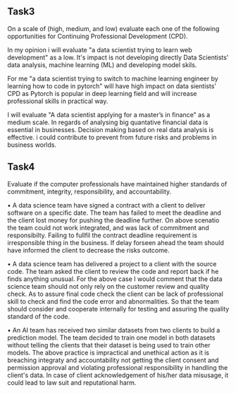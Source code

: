 ## **Task3**

On a scale of (high, medium, and low) evaluate each one of the following opportunities for Continuing Professional Development (CPD).

In my opinion i will evaluate "a data scientist trying to learn web development" as a low. It's impact is not developing directly Data Scientists' data analysis, machine learning (ML) and  developing model skils. 

For me	"a data scientist trying to switch to machine learning engineer by learning how to code in pytorch" will have high impact on data sientists' CPD as Pytorch is popular in deep learning field and will increase professional skills in practical way.

I will evaluate "A data scientist applying for a master’s in finance" as a medium scale. In regards of analysing big quantative financial data is essential in businesses. Decision making based on real data analysis is effective. i could contribute to prevent from future risks and problems in business worlds. 

## **Task4**

Evaluate if the computer professionals have maintained higher standards of commitment, integrity, responsibility, and accountability.

•	A data science team have signed a contract with a client to deliver software on a specific date. The team has failed to meet the deadline and the client lost money for pushing the deadline further.
On above scenatio the team could not work integrated, and was lack of commitment and responsibilty. Failing to fullfil the contract deadline requirement is irresponsible thing in the business. If delay forseen ahead the team should have informed the client to decrease the risks outcome.

•	A data science team has delivered a project to a client with the source code. The team asked the client to review the code and report back if he finds anything unusual.
For the above case I would comment that the data science team should not only rely on the customer review and quality check. As to assure final code check the client can be lack of professional skill to check and find the code error and abnormalities. So that the team should consider and cooperate internally for testing and assuring the quality standard of the code.


•	An AI team has received two similar datasets from two clients to build a prediction model. The team decided to train one model in both datasets without telling the clients that their dataset is being used to train other models.
The above practice is impractical and unethical action as it is breaching integraty and accountability not getting the client consent and permission approval and violating professional responsibility in handling the client's data. In case of client acknowledgement of his/her data misusage, it could lead to law suit and reputational harm.


